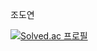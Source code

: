 조도연

[![Solved.ac
프로필](http://mazassumnida.wtf/api/generate_badge?boj=jdy0120)](https://solved.ac/jdy0120)
